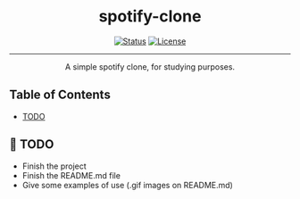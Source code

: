

<h1 align="center">spotify-clone</h1>

<div align="center">

[![Status](https://img.shields.io/badge/status-active-success.svg)]()
[![License](https://img.shields.io/badge/license-MIT-blue.svg)](/LICENSE)

</div>

---

<p align="center"> A simple spotify clone, for studying purposes.
    <br>
</p>

##  Table of Contents

- [TODO](#todo)

## 📝 TODO <a name = "todo"></a>
- Finish the project
- Finish the README.md file
- Give some examples of use (.gif images on README.md)
